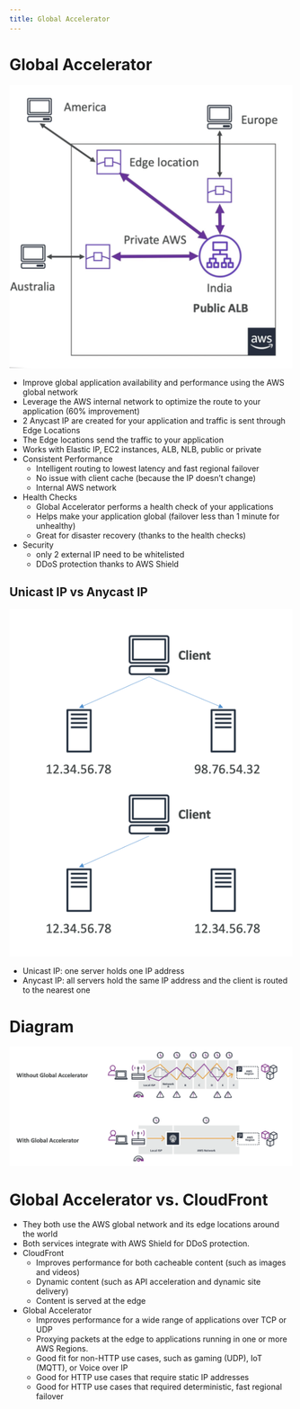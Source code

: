```yaml
---
title: Global Accelerator
---
```

# Global Accelerator
![Global Accelerator](./Global-accelerator.png)
- Improve global application availability and performance using the AWS global network
- Leverage the AWS internal network to optimize the route to your application (60% improvement)
- 2 Anycast IP are created for your application and traffic is sent through Edge Locations
- The Edge locations send the traffic to your application
- Works with Elastic IP, EC2 instances, ALB, NLB, public or private
- Consistent Performance
  - Intelligent routing to lowest latency and fast regional failover
  - No issue with client cache (because the IP doesn’t change)
  - Internal AWS network
- Health Checks
  - Global Accelerator performs a health check of your applications
  - Helps make your application global (failover less than 1 minute for unhealthy)
  - Great for disaster recovery (thanks to the health checks)
- Security
  - only 2 external IP need to be whitelisted
  - DDoS protection thanks to AWS Shield

## Unicast IP vs Anycast IP
![img.png](IP.png)
- Unicast IP: one server holds one IP address
- Anycast IP: all servers hold the same IP address and the client is routed to the nearest one

# Diagram
![Global Accelerator Diagram](./Global-accelerator-diagram.png)

# Global Accelerator vs. CloudFront
- They both use the AWS global network and its edge locations around the world
- Both services integrate with AWS Shield for DDoS protection.
- CloudFront
  - Improves performance for both cacheable content (such as images and videos)
  - Dynamic content (such as API acceleration and dynamic site delivery)
  - Content is served at the edge
- Global Accelerator
  - Improves performance for a wide range of applications over TCP or UDP
  - Proxying packets at the edge to applications running in one or more AWS Regions.
  - Good fit for non-HTTP use cases, such as gaming (UDP), IoT (MQTT), or Voice over IP
  - Good for HTTP use cases that require static IP addresses
  - Good for HTTP use cases that required deterministic, fast regional failover